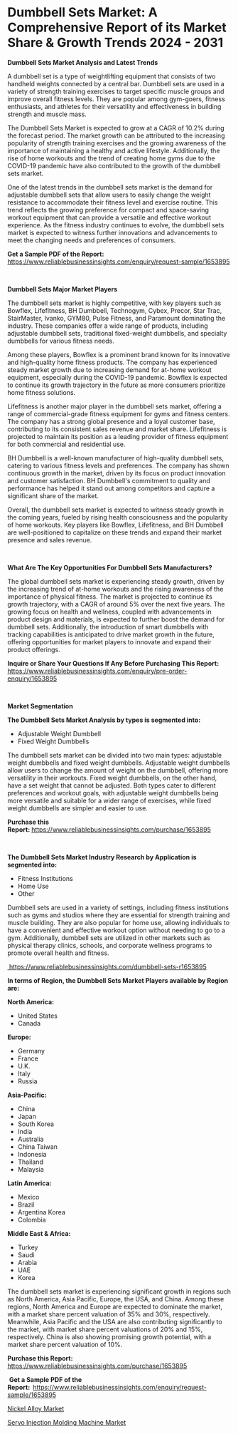 <p><h1>Dumbbell Sets Market: A Comprehensive Report of its Market Share & Growth Trends 2024 - 2031</h1></p><p><strong>Dumbbell Sets Market Analysis and Latest Trends</strong></p>
<p><p>A dumbbell set is a type of weightlifting equipment that consists of two handheld weights connected by a central bar. Dumbbell sets are used in a variety of strength training exercises to target specific muscle groups and improve overall fitness levels. They are popular among gym-goers, fitness enthusiasts, and athletes for their versatility and effectiveness in building strength and muscle mass.</p><p>The Dumbbell Sets Market is expected to grow at a CAGR of 10.2% during the forecast period. The market growth can be attributed to the increasing popularity of strength training exercises and the growing awareness of the importance of maintaining a healthy and active lifestyle. Additionally, the rise of home workouts and the trend of creating home gyms due to the COVID-19 pandemic have also contributed to the growth of the dumbbell sets market.</p><p>One of the latest trends in the dumbbell sets market is the demand for adjustable dumbbell sets that allow users to easily change the weight resistance to accommodate their fitness level and exercise routine. This trend reflects the growing preference for compact and space-saving workout equipment that can provide a versatile and effective workout experience. As the fitness industry continues to evolve, the dumbbell sets market is expected to witness further innovations and advancements to meet the changing needs and preferences of consumers.</p></p>
<p><strong>Get a Sample PDF of the Report:&nbsp;</strong> <a href="https://www.reliablebusinessinsights.com/enquiry/request-sample/1653895">https://www.reliablebusinessinsights.com/enquiry/request-sample/1653895</a></p>
<p>&nbsp;</p>
<p><strong>Dumbbell Sets Major Market Players</strong></p>
<p><p>The dumbbell sets market is highly competitive, with key players such as Bowflex, Lifefitness, BH Dumbbell, Technogym, Cybex, Precor, Star Trac, StairMaster, Ivanko, GYM80, Pulse Fitness, and Paramount dominating the industry. These companies offer a wide range of products, including adjustable dumbbell sets, traditional fixed-weight dumbbells, and specialty dumbbells for various fitness needs.</p><p>Among these players, Bowflex is a prominent brand known for its innovative and high-quality home fitness products. The company has experienced steady market growth due to increasing demand for at-home workout equipment, especially during the COVID-19 pandemic. Bowflex is expected to continue its growth trajectory in the future as more consumers prioritize home fitness solutions.</p><p>Lifefitness is another major player in the dumbbell sets market, offering a range of commercial-grade fitness equipment for gyms and fitness centers. The company has a strong global presence and a loyal customer base, contributing to its consistent sales revenue and market share. Lifefitness is projected to maintain its position as a leading provider of fitness equipment for both commercial and residential use.</p><p>BH Dumbbell is a well-known manufacturer of high-quality dumbbell sets, catering to various fitness levels and preferences. The company has shown continuous growth in the market, driven by its focus on product innovation and customer satisfaction. BH Dumbbell's commitment to quality and performance has helped it stand out among competitors and capture a significant share of the market.</p><p>Overall, the dumbbell sets market is expected to witness steady growth in the coming years, fueled by rising health consciousness and the popularity of home workouts. Key players like Bowflex, Lifefitness, and BH Dumbbell are well-positioned to capitalize on these trends and expand their market presence and sales revenue.</p></p>
<p>&nbsp;</p>
<p><strong>What Are The Key Opportunities For Dumbbell Sets Manufacturers?</strong></p>
<p><p>The global dumbbell sets market is experiencing steady growth, driven by the increasing trend of at-home workouts and the rising awareness of the importance of physical fitness. The market is projected to continue its growth trajectory, with a CAGR of around 5% over the next five years. The growing focus on health and wellness, coupled with advancements in product design and materials, is expected to further boost the demand for dumbbell sets. Additionally, the introduction of smart dumbbells with tracking capabilities is anticipated to drive market growth in the future, offering opportunities for market players to innovate and expand their product offerings.</p></p>
<p><strong>Inquire or Share Your Questions If Any Before Purchasing This Report:</strong> <a href="https://www.reliablebusinessinsights.com/enquiry/pre-order-enquiry/1653895">https://www.reliablebusinessinsights.com/enquiry/pre-order-enquiry/1653895</a></p>
<p>&nbsp;</p>
<p><strong>Market Segmentation</strong></p>
<p><strong>The Dumbbell Sets Market Analysis by types is segmented into:</strong></p>
<p><ul><li>Adjustable Weight Dumbbell</li><li>Fixed Weight Dumbbells</li></ul></p>
<p><p>The dumbbell sets market can be divided into two main types: adjustable weight dumbbells and fixed weight dumbbells. Adjustable weight dumbbells allow users to change the amount of weight on the dumbbell, offering more versatility in their workouts. Fixed weight dumbbells, on the other hand, have a set weight that cannot be adjusted. Both types cater to different preferences and workout goals, with adjustable weight dumbbells being more versatile and suitable for a wider range of exercises, while fixed weight dumbbells are simpler and easier to use.</p></p>
<p><strong>Purchase this Report:&nbsp;</strong><a href="https://www.reliablebusinessinsights.com/purchase/1653895">https://www.reliablebusinessinsights.com/purchase/1653895</a></p>
<p>&nbsp;</p>
<p><strong>The Dumbbell Sets Market Industry Research by Application is segmented into:</strong></p>
<p><ul><li>Fitness Institutions</li><li>Home Use</li><li>Other</li></ul></p>
<p><p>Dumbbell sets are used in a variety of settings, including fitness institutions such as gyms and studios where they are essential for strength training and muscle building. They are also popular for home use, allowing individuals to have a convenient and effective workout option without needing to go to a gym. Additionally, dumbbell sets are utilized in other markets such as physical therapy clinics, schools, and corporate wellness programs to promote overall health and fitness.</p></p>
<p><a href="https://www.reliablebusinessinsights.com/dumbbell-sets-r1653895">&nbsp;https://www.reliablebusinessinsights.com/dumbbell-sets-r1653895</a></p>
<p><strong>In terms of Region, the Dumbbell Sets Market Players available by Region are:</strong></p>
<p>
    <p> <strong> North America: </strong>
        <ul>
            <li>United States</li>
            <li>Canada</li>
        </ul>
        </p> 
    <p> <strong> Europe: </strong>
        <ul>
            <li>Germany</li>
            <li>France</li>
            <li>U.K.</li>
            <li>Italy</li>
            <li>Russia</li>
        </ul>
        </p> 
    <p> <strong> Asia-Pacific: </strong>
        <ul>
            <li>China</li>
            <li>Japan</li>
            <li>South Korea</li>
            <li>India</li>
            <li>Australia</li>
            <li>China Taiwan</li>
            <li>Indonesia</li>
            <li>Thailand</li>
            <li>Malaysia</li>
        </ul>
        </p> 
    <p> <strong> Latin America: </strong>
        <ul>
            <li>Mexico</li>
            <li>Brazil</li>
            <li>Argentina Korea</li>
            <li>Colombia</li>
        </ul>
        </p> 
    <p> <strong> Middle East & Africa: </strong>
        <ul>
            <li>Turkey</li>
            <li>Saudi</li>
            <li>Arabia</li>
            <li>UAE</li>
            <li>Korea</li>
        </ul>
    </p>
    </p>
<p><p>The dumbbell sets market is experiencing significant growth in regions such as North America, Asia Pacific, Europe, the USA, and China. Among these regions, North America and Europe are expected to dominate the market, with a market share percent valuation of 35% and 30%, respectively. Meanwhile, Asia Pacific and the USA are also contributing significantly to the market, with market share percent valuations of 20% and 15%, respectively. China is also showing promising growth potential, with a market share percent valuation of 10%.</p></p>
<p><strong>Purchase this Report: </strong><a href="https://www.reliablebusinessinsights.com/purchase/1653895">https://www.reliablebusinessinsights.com/purchase/1653895</a></p>
<p>&nbsp;<strong>Get a Sample PDF of the Report:&nbsp;&nbsp;</strong><a href="https://www.reliablebusinessinsights.com/enquiry/request-sample/1653895">https://www.reliablebusinessinsights.com/enquiry/request-sample/1653895</a></p>
<p><strong></strong></p>
<p><p><a href="https://www.linkedin.com/pulse/global-nickel-alloy-market-size-share-analysis-product-type-xmejc?trackingId=%2Bd80Vr3yROqPMNYDyuK4pg%3D%3D">Nickel Alloy Market</a></p><p><a href="https://medium.com/@bethelokon998/servo-injection-molding-machine-market-research-report-includes-analysis-on-market-size-share-and-af23ddf80f51">Servo Injection Molding Machine Market</a></p></p>